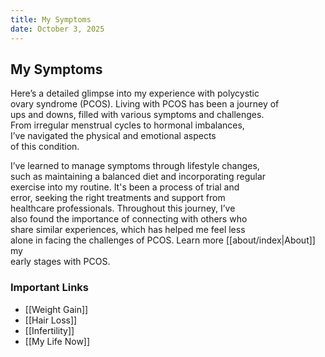 ```yaml
---
title: My Symptoms
date: October 3, 2025
---
```

## My Symptoms  

Here’s a detailed glimpse into my experience with polycystic  
ovary syndrome (PCOS). Living with PCOS has been a journey of  
ups and downs, filled with various symptoms and challenges.  
From irregular menstrual cycles to hormonal imbalances,  
I’ve navigated the physical and emotional aspects  
of this condition. 

I’ve learned to manage symptoms through lifestyle changes,  
such as maintaining a balanced diet and incorporating regular  
exercise into my routine. It's been a process of trial and  
error, seeking the right treatments and support from  
healthcare professionals. Throughout this journey, I’ve  
also found the importance of connecting with others who  
share similar experiences, which has helped me feel less  
alone in facing the challenges of PCOS.  Learn more  [[about/index|About]] my  
early stages with PCOS.
### Important Links

* [[Weight Gain]]
* [[Hair Loss]]
* [[Infertility]]
* [[My Life Now]]